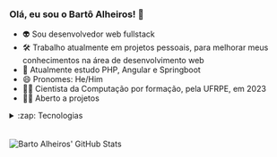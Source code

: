 ### Olá, eu sou o Bartô Alheiros! 👋
- 👽 Sou desenvolvedor web fullstack
- 🛠 Trabalho atualmente em projetos pessoais, para melhorar meus conhecimentos na área de desenvolvimento web
- 🌱 Atualmente estudo PHP, Angular e Springboot
- 😄 Pronomes: He/Him
- 👨‍🎓 Cientista da Computação por formação, pela UFRPE, em 2023
- 🕵️‍♀️ Aberto a projetos

<details>
<summary>:zap: Tecnologias</summary>
<div style="display: inline_block">
  <img align="center" alt="Barto-Angular" src="https://cdn.jsdelivr.net/gh/devicons/devicon/icons/angularjs/angularjs-original.svg" />
  <img align="center" alt="Barto-PHP" height="40" width="40" src="./img/php-logo.png">
  <img align="center" alt="Barto-Java" height="30" width="42" style="margin: 0 20 20 20;" src="./img/java-logo.png">
  <img align="center" alt="Barto-Spring" height="60" width="60" style="padding-bottom: 30;" src="./img/spring-logo.svg">
</div>
</details>

<br />

<div style="display: inline_block"><br>
  <img align="left" alt="Barto Alheiros' GitHub Stats" src="https://readme-stats-bartoalheiros.vercel.app/api?username=bartoalheiros&show_icons=true&hide_border=false&title_color=ff652f&icon_color=FFE400&bg_color=09131B&text_color=ffffff&border_color=0c1a25" />
<div>
